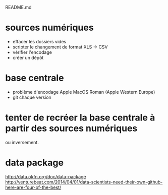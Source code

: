 README.md

# sources numériques

- effacer les dossiers vides
- scripter le changement de format XLS -> CSV
- vérifier l'encodage
- créer un dépôt

# base centrale

- problème d'encodage Apple MacOS Roman (Apple Western Europe)
- git chaque version

# tenter de recréer la base centrale à partir des sources numériques
ou inversement.

# data package
http://data.okfn.org/doc/data-package
http://venturebeat.com/2014/04/01/data-scientists-need-their-own-github-here-are-four-of-the-best/

